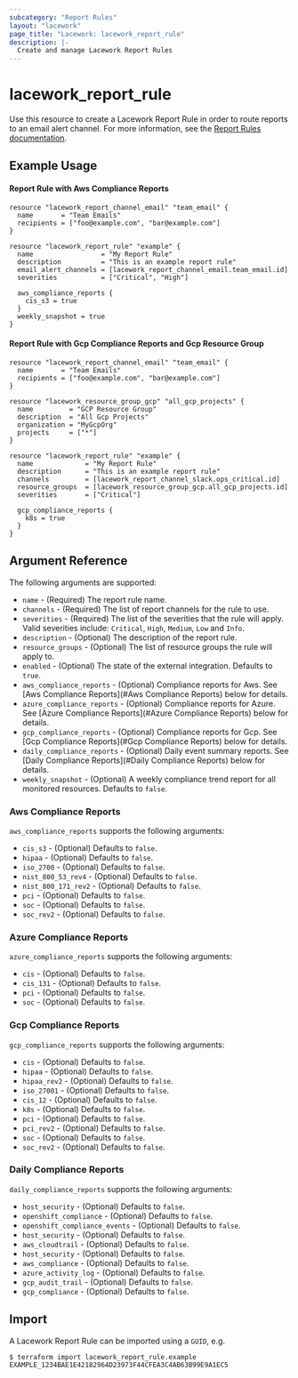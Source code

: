```yaml
---
subcategory: "Report Rules"
layout: "lacework"
page_title: "Lacework: lacework_report_rule"
description: |-
  Create and manage Lacework Report Rules
---
```


# lacework\_report\_rule

Use this resource to create a Lacework Report Rule in order to route reports to an email alert channel.
For more information, see the [Report Rules documentation](https://docs.lacework.com/report-rules).

## Example Usage

#### Report Rule with Aws Compliance Reports
```hcl
resource "lacework_report_channel_email" "team_email" {
  name       = "Team Emails"
  recipients = ["foo@example.com", "bar@example.com"]
}

resource "lacework_report_rule" "example" {
  name                 = "My Report Rule"
  description          = "This is an example report rule"
  email_alert_channels = [lacework_report_channel_email.team_email.id]
  severities           = ["Critical", "High"]

  aws_compliance_reports {
    cis_s3 = true
  }
  weekly_snapshot = true
}
```

#### Report Rule with Gcp Compliance Reports and Gcp Resource Group
```hcl
resource "lacework_report_channel_email" "team_email" {
  name       = "Team Emails"
  recipients = ["foo@example.com", "bar@example.com"]
}

resource "lacework_resource_group_gcp" "all_gcp_projects" {
  name         = "GCP Resource Group"
  description  = "All Gcp Projects"
  organization = "MyGcpOrg"
  projects     = ["*"]
}

resource "lacework_report_rule" "example" {
  name             = "My Report Rule"
  description      = "This is an example report rule"
  channels         = [lacework_report_channel_slack.ops_critical.id]
  resource_groups  = [lacework_resource_group_gcp.all_gcp_projects.id]
  severities       = ["Critical"]

  gcp_compliance_reports {
    k8s = true
  }
}
```

## Argument Reference

The following arguments are supported:

* `name` - (Required) The report rule name.
* `channels` - (Required) The list of report channels for the rule to use.
* `severities` - (Required) The list of the severities that the rule will apply. Valid severities include: 
  `Critical`, `High`, `Medium`, `Low` and `Info`.
* `description` - (Optional) The description of the report rule.
* `resource_groups` - (Optional) The list of resource groups the rule will apply to.
* `enabled` - (Optional) The state of the external integration. Defaults to `true`.
* `aws_compliance_reports` - (Optional) Compliance reports for Aws. See [Aws Compliance Reports](#Aws Compliance Reports) below for details.
* `azure_compliance_reports` - (Optional) Compliance reports for Azure. See [Azure Compliance Reports](#Azure Compliance Reports) below for details.
* `gcp_compliance_reports` - (Optional) Compliance reports for Gcp. See [Gcp Compliance Reports](#Gcp Compliance Reports) below for details.
* `daily_compliance_reports` - (Optional) Daily event summary reports. See [Daily Compliance Reports](#Daily Compliance Reports) below for details.
* `weekly_snapshot` - (Optional) A weekly compliance trend report for all monitored resources. Defaults to `false`.

### Aws Compliance Reports

`aws_compliance_reports` supports the following arguments:

* `cis_s3` - (Optional) Defaults to `false`.
* `hipaa` - (Optional) Defaults to `false`.
* `iso_2700` - (Optional) Defaults to `false`.
* `nist_800_53_rev4` - (Optional) Defaults to `false`.
* `nist_800_171_rev2` - (Optional) Defaults to `false`.
* `pci` - (Optional) Defaults to `false`.
* `soc` - (Optional) Defaults to `false`.
* `soc_rev2` - (Optional) Defaults to `false`.

### Azure Compliance Reports

`azure_compliance_reports` supports the following arguments:

* `cis` - (Optional) Defaults to `false`.
* `cis_131` - (Optional) Defaults to `false`.
* `pci` - (Optional) Defaults to `false`.
* `soc` - (Optional) Defaults to `false`.

### Gcp Compliance Reports

`gcp_compliance_reports` supports the following arguments:

* `cis` - (Optional) Defaults to `false`.
* `hipaa` - (Optional) Defaults to `false`.
* `hipaa_rev2` - (Optional) Defaults to `false`.
* `iso_27001` - (Optional) Defaults to `false`.
* `cis_12` - (Optional) Defaults to `false`.
* `k8s` - (Optional) Defaults to `false`.
* `pci` - (Optional) Defaults to `false`.
* `pci_rev2` - (Optional) Defaults to `false`.
* `soc` - (Optional) Defaults to `false`.
* `soc_rev2` - (Optional) Defaults to `false`.

### Daily Compliance Reports

`daily_compliance_reports` supports the following arguments:

* `host_security` - (Optional) Defaults to `false`.
* `openshift_compliance` - (Optional) Defaults to `false`.
* `openshift_compliance_events` - (Optional) Defaults to `false`.
* `host_security` - (Optional) Defaults to `false`.
* `aws_cloudtrail` - (Optional) Defaults to `false`.
* `host_security` - (Optional) Defaults to `false`.
* `aws_compliance` - (Optional) Defaults to `false`.
* `azure_activity_log` - (Optional) Defaults to `false`.
* `gcp_audit_trail` - (Optional) Defaults to `false`.
* `gcp_compliance` - (Optional) Defaults to `false`.

## Import

A Lacework Report Rule can be imported using a `GUID`, e.g.

```
$ terraform import lacework_report_rule.example EXAMPLE_1234BAE1E42182964D23973F44CFEA3C4AB63B99E9A1EC5
```
